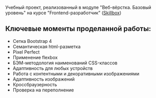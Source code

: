 Учебный проект, реализованный в модуле "Веб-вёрстка. Базовый уровень" на курсе "Frontend-разработчик" ([Skillbox](https://skillbox.ru/))

## Ключевые моменты проделанной работы:

- Сетка Bootstrap 4
- Семантическая html-разметка
- Pixel Perfect
- Применение flexbox
- БЭМ-методология наименований CSS-классов
- Адаптивность для любых устройств
- Работа с контентными и декоративными изображениями
- Адаптивность изображений
- Кроссбраузерность
- Проверка на переполнение
